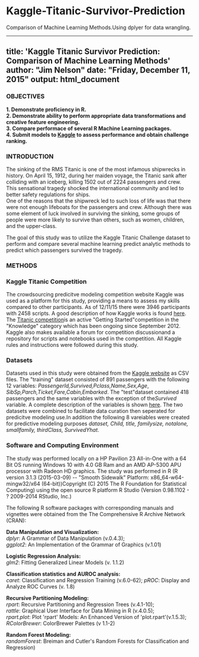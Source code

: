 # Kaggle-Titanic-Survivor-Prediction
Comparison of Machine Learning Methods.Using dplyer for data wrangling.

---
title: 'Kaggle Titanic Survivor Prediction: Comparison of Machine Learning Methods'
author: "Jim Nelson"
date: "Friday, December 11, 2015"
output: html_document
---

### OBJECTIVES
**1. Demonstrate proficiency in R.  
2. Demonstrate ability to perform appropriate data transformations and creative feature engineering.  
3. Compare performace of several R Machine Learning packages.  
4. Submit models to [Kaggle](www.kaggle.com/c/titanic) to assess performance and obtain challenge ranking.**    


### INTRODUCTION
The sinking of the RMS Titanic is one of the most infamous shipwrecks in history.  On April 15, 1912, during her maiden voyage, the Titanic sank after colliding with an iceberg, killing 1502 out of 2224 passengers and crew. This sensational tragedy shocked the international community and led to better safety regulations for ships.    
One of the reasons that the shipwreck led to such loss of life was that there were not enough lifeboats for the passengers and crew. Although there was some element of luck involved in surviving the sinking, some groups of people were more likely to survive than others, such as women, children, and the upper-class.  

The goal of this study was to utilize the Kaggle Titanic Challenge dataset to perform and compare several machine learning predict analytic methods to predict which passengers survived the tragedy.  


### METHODS
### Kaggle Titanic Competition
The crowdsourcing predicitve modeling competition website Kaggle was used as a platform for this study, providing a means to assess my skills compared to other participants. As of 12/11/15 there were 3946 participants with 2458 scripts. A good description of how Kaggle works is found [here](en.wikipedia.org/wiki/Kaggle). The [Titanic competition](www.kaggle.com/c/titanic)is an active "Getting Started"competition in the "Knowledge" category which has been ongoing since September 2012.  Kaggle also makes available a forum for competition discussionand a repository for scripts and notebooks used in the competition. All Kaggle rules and instructions were followed during this study.   

### Datasets
Datasets used in this study were obtained from the [Kaggle website](www.kaggle.com/c/titanic/data) as CSV files. The "training" dataset consisted of 891 passengers with the following 12 variables: *PassengerId,Survived,Pclass,Name,Sex,Age*,  
 *SibSp,Parch,Ticket,Fare,Cabin,Embarked*. The "test"dataset contained 418 passengers and the same variables with the exception of the*Survived* variable. A complete description of the variables is shown [here](www.kaggle.com/c/titanic/data). The two datasets were combined to facilitate data curation then seperated for predicitve modeling use.In addition the following 8 vareiables were created for predictive modeling purposes *dataset, Child,	title,	familysize,	notalone,	smallfamily,	thirdClass,	SurvivedYhat*.

### Software and Computing Environment
The study was performed locally on a HP Pavilion 23 All-in-One with a 64 Bit OS running Windows 10 with 4.0 GB Ram and an AMD AP-5300 APU processor with Radeon HD graphics. The study was performed in R (R version 3.1.3 (2015-03-09) -- "Smooth Sidewalk" Platform: x86_64-w64-mingw32/x64 (64-bit))Copyright (C) 2015 The R Foundation for Statistical Computing) using the open source R platform R Studio (Version 0.98.1102 - ? 2009-2014 RStudio, Inc.)  

The following R software packages with corresponding manuals and vignettes were obtained from the The Comprehensive R Archive Network (CRAN):  
 
__Data Manipulation and Visualization:__    
   *dplyr*: A Grammar of Data Manipulation (v.0.4.3);  
   *ggplot2*: An Implementation of the Grammar of Graphics (v.1.01)    

__Logistic Regression Analysis:__    
   *glm2*: Fitting Generalized Linear Models (v. 1.1.2)    

__Classification statistics and AUROC analysis:__    
   *caret*: Classification and Regression Training (v.6.0-62);  *pROC*: Display and Analyze ROC Curves (v. 1.8)    

__Recursive Partitioning Modeling:__  
   *rpart*: Recursive Partitioning and Regression Trees (v.4.1-10);  
   *rattle*: Graphical User Interface for Data Mining in R (v.4.0.5);  
   *rpart.plot*: Plot 'rpart' Models: An Enhanced Version of 'plot.rpart'(v.1.5.3);  
   *RColorBrewer*: ColorBrewer Palettes (v 1.1-2)  

__Random Forest Modeling:__  
   *randomForest*: Breiman and Cutler's Random Forests for Classification and Regression)    
